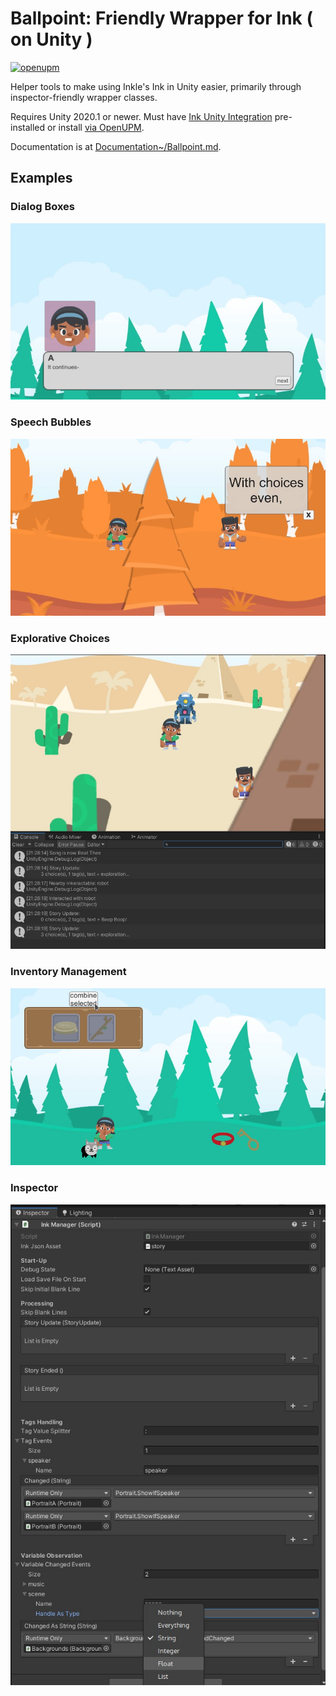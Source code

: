 # Ballpoint: Friendly Wrapper for Ink ( on Unity )
[![openupm](https://img.shields.io/npm/v/com.littlebigfun.addressable-importer?label=openupm&registry_uri=https://package.openupm.com)](https://openupm.com/packages/com.littlebigfun.addressable-importer/)

Helper tools to make using Inkle's Ink in Unity easier, primarily through inspector-friendly wrapper classes.

Requires Unity 2020.1 or newer. Must have [Ink Unity Integration](https://github.com/inkle/ink-unity-integration) pre-installed or install [via OpenUPM](https://openupm.com/packages/org.samsarette.ballpoint-unity).

Documentation is at [Documentation~/Ballpoint.md](Documentation~/Ballpoint.md).

## Examples

### Dialog Boxes
![](screenshot3.jpg)

### Speech Bubbles
![](screenshot2.jpg)

### Explorative Choices
![](screenshot4.jpg)

### Inventory Management
![](screenshot5.jpg)

### Inspector
![](screenshot1.jpg)
